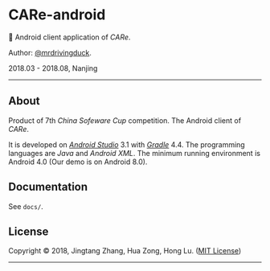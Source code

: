 # CARe-android

🤖 Android client application of *CARe*.

Author: [@mrdrivingduck](https://github.com/mrdrivingduck).

2018.03 - 2018.08, Nanjing

---

## About

Product of 7th *China Sofeware Cup* competition. The Android client of *CARe*.

It is developed on [*Android Studio*](https://developer.android.com/studio) 3.1 with [*Gradle*](https://gradle.org/) 4.4. The programming languages are *Java* and *Android XML*. The minimum running environment is Android 4.0 (Our demo is on Android 8.0).

## Documentation

See `docs/`.

## License

Copyright © 2018, Jingtang Zhang, Hua Zong, Hong Lu. ([MIT License](LICENSE))

---

